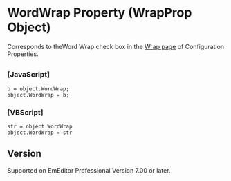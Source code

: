 # WordWrap Property (WrapProp Object)

Corresponds to theWord
Wrap check box in the [Wrap page](../../dlg/properties/wrap/index) of Configuration Properties.

## 

### \[JavaScript\]

```
b = object.WordWrap;
object.WordWrap = b;
```

### \[VBScript\]

```
str = object.WordWrap
object.WordWrap = str
```

## Version

Supported on EmEditor Professional Version 7.00 or later.

